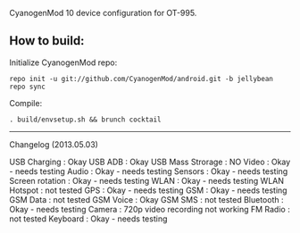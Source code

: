CyanogenMod 10 device configuration for OT-995.

How to build:
-------------

Initialize CyanogenMod repo:

    repo init -u git://github.com/CyanogenMod/android.git -b jellybean
    repo sync

Compile:

    . build/envsetup.sh && brunch cocktail


-------------
Changelog (2013.05.03)

USB Charging      : Okay
USB ADB           : Okay
USB Mass Strorage : NO
Video             : Okay - needs testing
Audio             : Okay - needs testing
Sensors           : Okay - needs testing
Screen rotation   : Okay - needs testing
WLAN              : Okay - needs testing
WLAN Hotspot      : not tested
GPS               : Okay - needs testing
GSM               : Okay - needs testing
GSM Data          : not tested
GSM Voice         : Okay
GSM SMS           : not tested
Bluetooth         : Okay - needs testing
Camera            : 720p video recording not working
FM Radio          : not tested
Keyboard          : Okay - needs testing

